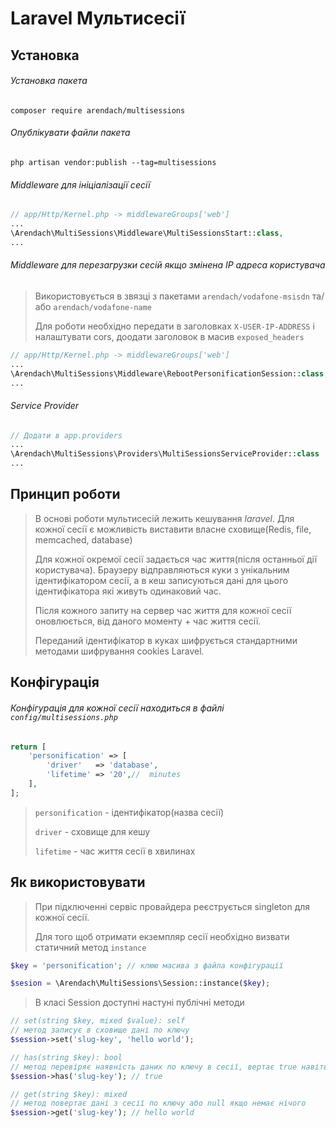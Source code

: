 # Laravel Мультисесії

## Установка

###### Установка пакета
```
composer require arendach/multisessions
```
###### Опублікувати файли пакета
```
php artisan vendor:publish --tag=multisessions
```

###### Middleware для ініціалізації сесії
```php
// app/Http/Kernel.php -> middlewareGroups['web']
...
\Arendach\MultiSessions\Middleware\MultiSessionsStart::class,
...
```

###### Middleware для перезагрузки сесій якщо змінена IP адреса користувача
> Використовується в звязці з пакетами `arendach/vodafone-msisdn` та/або `arendach/vodafone-name`
> 
> Для роботи необхідно передати в заголовках `X-USER-IP-ADDRESS` і налаштувати cors, доодати заголовок в масив `exposed_headers`
```php
// app/Http/Kernel.php -> middlewareGroups['web']
...
\Arendach\MultiSessions\Middleware\RebootPersonificationSession::class,
...
```

###### Service Provider
```php
// Додати в app.providers
...
\Arendach\MultiSessions\Providers\MultiSessionsServiceProvider::class
...
```

## Принцип роботи

> В основі роботи мультисесій лежить кешування *laravel*. Для кожної сесії є можливість виставити власне сховище(Redis, file, memcached, database)
> 
> Для кожної окремої сесії задається час життя(після останньої дії користувача). Браузеру відправляються куки з унікальним ідентифікатором сесії, а в кеш записуються дані для цього ідентифікатора які живуть одинаковий час.
> 
> Після кожного запиту на сервер час життя для кожної сесії оновлюється, від даного моменту + час життя сесії.
> 
> Переданий ідентифікатор в куках шифрується стандартними методами шифрування cookies Laravel.


## Конфігурація

###### Конфігурація для кожної сесії находиться в файлі `config/multisessions.php`

```php
return [
    'personification' => [
        'driver'   => 'database',
        'lifetime' => '20',//  minutes
    ],
];
```

> `personification` - ідентифікатор(назва сесії)
> 
> `driver` - сховище для кешу
> 
> `lifetime` - час життя сесії в хвилинах

## Як використовувати

> При підключенні сервіс провайдера реєструється singleton для кожної сесії.
> 
> Для того щоб отримати екземпляр сесії необхідно визвати статичний метод `instance`

```php
$key = 'personification'; // клюю масива з файла конфігурації

$sesion = \Arendach\MultiSessions\Session::instance($key);
```

> В класі Session доступні настуні публічні методи

```php
// set(string $key, mixed $value): self
// метод записує в сховище дані по ключу
$session->set('slug-key', 'hello world'); 

// has(string $key): bool
// метод перевіряє наявність даних по ключу в сесії, вертає true навіть якщо значення null
$session->has('slug-key'); // true

// get(string $key): mixed
// метод повертає дані з сесії по ключу або null якщо немає нічого
$session->get('slug-key'); // hello world
```